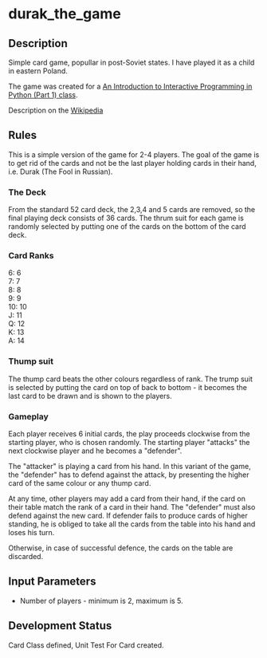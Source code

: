 # durak_the_game
## Description

Simple card game, popullar in post-Soviet states. I have played it as a child in eastern Poland.

The game was created for a [An Introduction to Interactive Programming in Python (Part 1) class](https://class.coursera.org/interactivepython1-002).


Description on the [Wikipedia](http://en.wikipedia.org/wiki/Durak)


## Rules

This is a simple version of the game for 2-4 players. The goal of the game is to get rid of the cards and not be the last player holding cards in their hand, i.e. Durak (The Fool in Russian). 

### The Deck

From the standard 52 card deck, the 2,3,4 and 5 cards are removed, so the final playing deck consists of 36 cards. The thrum suit for each game is randomly selected by putting one of the cards on the bottom of the card deck. 

### Card Ranks

6:	6  
7:	7  
8:	8  
9:	9  
10:	10  
J:	11  
Q:	12  
K:	13  
A:	14  

### Thump suit

The thump card beats the other colours regardless of rank. The trump suit is selected by putting the card on top of back to bottom - it becomes the last card to be drawn and is shown to the players. 

### Gameplay

Each player receives 6 initial cards, the play proceeds clockwise from the starting player, who is chosen randomly. The starting player "attacks" the next clockwise player and he becomes a "defender".

The "attacker" is playing a card from his hand. In this variant of the game, the "defender" has to defend against the attack, by presenting the higher card of the same colour or any thump card.

At any time, other players may add a card from their hand, if the card on their table match the rank of a card in their hand. The "defender" must also defend against the new card. If defender fails to produce cards of higher standing, he is obliged to take all the cards from the table into his hand and loses his turn.

Otherwise, in case of successful defence, the cards on the table are discarded.


## Input Parameters
* Number of players - minimum is 2, maximum is 5. 

## Development Status

Card Class defined, Unit Test For Card created.